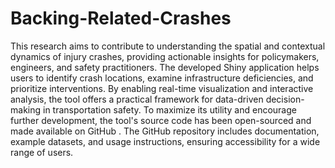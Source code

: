 # Backing-Related-Crashes
This research aims to contribute to understanding the spatial and contextual dynamics of injury crashes, providing actionable insights for policymakers, engineers, and safety practitioners. The developed Shiny application helps users to identify crash locations, examine infrastructure deficiencies, and prioritize interventions. By enabling real-time visualization and interactive analysis, the tool offers a practical framework for data-driven decision-making in transportation safety. To maximize its utility and encourage further development, the tool's source code has been open-sourced and made available on GitHub . The GitHub repository includes documentation, example datasets, and usage instructions, ensuring accessibility for a wide range of users. 
